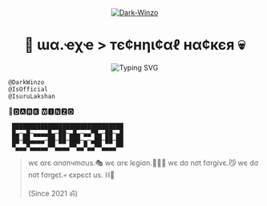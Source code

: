 <div align="center">
 <a href="https://ibb.co/6JHk8WK"><img src="https://i.ibb.co/VpgsxqF/Dark-Winzo.jpg" alt="Dark-Winzo" border="0"></a>
  <h1>🎲 ɯα.ҽχҽ > тє¢нηι¢αℓ нα¢кєя 💀</h1>
</div>

  <p align="center">
<img
        src="https://readme-typing-svg.herokuapp.com?color=%23F70000&size=16&center=true&vCenter=true&multiline=true&lines=We+are+Technical+Hacking+Team+(Since+2021+%E0%A5%90)........"
            alt="Typing SVG"
        />
    </a> 
    
  <div align="left">  

 ```
@DarkWinzo
@IsOfficial
@IsuruLakshan
```
	
🖤🅳🅰🆁🅺 🆆🅸🅽🆉🅾

		     

     ███████████████████████████████
     █▄─▄█─▄▄▄▄█▄─██─▄█▄─▄▄▀█▄─██─▄█
     ██─██▄▄▄▄─██─██─███─▄─▄██─██─██
     ▀▄▄▄▀▄▄▄▄▄▀▀▄▄▄▄▀▀▄▄▀▄▄▀▀▄▄▄▄▀▀
  
  
  
  > wє αrє αnσnчmσus.🎭 wє αrє lєgíσn.👮🏻‍♂ wє dσ nσt fσrgívє.😼 wє dσ nσt fσrgєt.💀 єхpєct us. ⛓💎
>	
> (Since 2021 ॐ)
